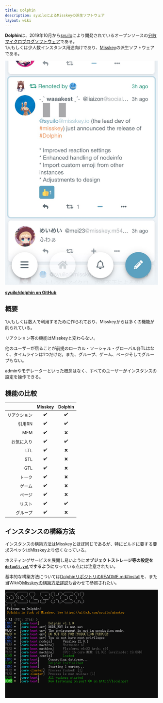 ```yaml
---
title: Dolphin
description: syuiloによるMisskeyの派生ソフトウェア
layout: wiki
---
```

**Dolphin**は、2019年10月から[syuilo](../users/syuilo)により開発されているオープンソースの[分散マイクロブログソフトウェア](../words/decentralized-social-networking-service#%E5%88%86%E6%95%A3%E3%83%9E%E3%82%A4%E3%82%AF%E3%83%AD%E3%83%96%E3%83%AD%E3%82%B0%E3%82%BD%E3%83%95%E3%83%88%E3%82%A6%E3%82%A7%E3%82%A2)である。  
1人もしくは少人数インスタンス用途向けであり、[Misskey](misskey)の派生ソフトウェアである。

![スクショ](files/images/imports/2019/11/dolphin-ss.jpg)

**[syuilo/dolphin on GitHub](https://github.com/syuilo/dolphin)**

## 概要
1人もしくは数人で利用するために作られており、Misskeyからは多くの機能が削られている。

リアクション等の機能はMisskeyと変わらない。

他のユーザーが居ることが前提のローカル・ソーシャル・グローバル各TLはなく、タイムラインは1つだけだ。また、グループ、ゲーム、ページそしてグループもない。

adminやモデレーターといった概念はなく、すべてのユーザーがインスタンスの設定を操作できる。

## 機能の比較
|                 | Misskey | Dolphin |
|----------------:|:-------:|:-------:|
| リアクション    | ✔️      | ✔️      |
| 引用RN          | ✔️      | ✔️      |
| MFM             | ✔️      | ❌      |
| お気に入り      | ✔️      | ✔️      |
| LTL             | ✔️      | ❌      |
| STL             | ✔️      | ❌      |
| GTL             | ✔️      | ❌      |
| トーク          | ✔️      | ❌      |
| ゲーム          | ✔️      | ❌      |
| ページ          | ✔️      | ❌      |
| リスト          | ✔️      | ✔️      |
| グループ        | ✔️      | ❌      |

## インスタンスの構築方法
インスタンスの構築方法はMisskeyとほぼ同じであるが、特にビルドに要する要求スペックはMisskeyより低くなっている。

ホスティングサービスを展開し易いように**オブジェクトストレージ等の設定を[`default.yml`](https://github.com/syuilo/dolphin/blob/develop/.config/example.yml)でするように**なっている点には注意されたい。

基本的な構築方法については[DolphinリポジトリのREADME.md#install](https://github.com/syuilo/dolphin#-install)を、また当Wikiの[Misskeyの構築方法詳説](../../developers/installation)も合わせて参照されたい。

![SSH](files/images/imports/2019/11/dolphin-bash.png)
